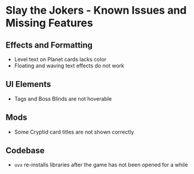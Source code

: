 # Slay the Jokers - Known Issues and Missing Features

## Effects and Formatting

- Level text on Planet cards lacks color
- Floating and waving text effects do not work

## UI Elements

- Tags and Boss Blinds are not hoverable

## Mods

- Some Cryptid card titles are not shown correctly

## Codebase

- `uvx` re-installs libraries after the game has not been opened for a while

